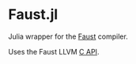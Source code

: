 # Faust.jl

Julia wrapper for the [Faust](https://faust.grame.fr/) compiler.

Uses the Faust LLVM [C API](https://github.com/grame-cncm/faust/blob/master-dev/architecture/faust/dsp/llvm-c-dsp.h).